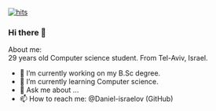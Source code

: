 [![hits](https://hits.deltapapa.io/github/Daniel-israelov/hits-badge.svg)](https://hits.deltapapa.io)
### Hi there 👋
<!--
**Daniel-israelov/Daniel-israelov** is a ✨ _special_ ✨ repository because its `README.md` (this file) appears on your GitHub profile.
-->
About me:  
29 years old Computer science student.
From Tel-Aviv, Israel.

- 🔭 I’m currently working on my B.Sc degree.
- 🌱 I’m currently learning Computer science.
- 💬 Ask me about ...
- 📫 How to reach me: @Daniel-israelov (GitHub)
